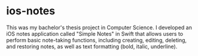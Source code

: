 # ios-notes
This was my bachelor's thesis project in Computer Science. 
I developed an iOS notes application called "Simple Notes" in Swift that allows users to perform basic note-taking functions, including creating, editing, deleting, and restoring notes, as well as text formatting (bold, italic, underline).
